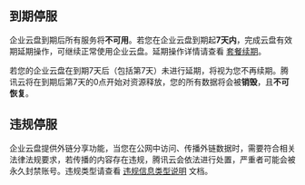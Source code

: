 ## 到期停服

企业云盘到期后所有服务将**不可用**。若您在企业云盘到期起**7天内**，完成云盘有效期延期操作，可继续正常使用企业云盘。延期操作详情请查看 [套餐续期](https://cloud.tencent.com/document/product/1339/68341#.E5.A5.97.E9.A4.90.E7.BB.AD.E6.9C.9F)。 

若您的企业云盘在到期7天后（包括第7天）未进行延期，将视为您不再续期。腾讯云将在到期后第7天的0点开始对资源释放，您的所有数据将会被**销毁**，且**不可恢复**。

## 违规停服

企业云盘提供外链分享功能，当您在公网中访问、传播外链数据时，需要符合相关法律法规要求，若传播的内容存在违规，腾讯云会依法进行处置，严重者可能会被永久封禁账号。违规类型请查看 [违规信息类型说明](https://cloud.tencent.com/document/product/301/41209) 文档。

